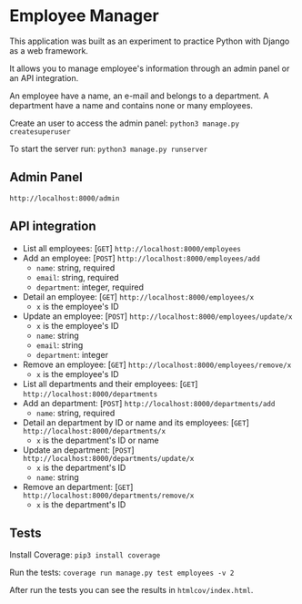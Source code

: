 # Employee Manager

This application was built as an experiment to practice Python with Django as a web framework.

It allows you to manage employee's information through an admin panel or an API integration.

An employee have a name, an e-mail and belongs to a department.
A department have a name and contains none or many employees.

Create an user to access the admin panel:
`python3 manage.py createsuperuser`

To start the server run:
`python3 manage.py runserver`


## Admin Panel
`http://localhost:8000/admin`

## API integration
- List all employees: [`GET`] `http://localhost:8000/employees`
- Add an employee: [`POST`] `http://localhost:8000/employees/add`
  - `name`: string, required
  - `email`: string, required
  - `department`: integer, required
- Detail an employee: [`GET`] `http://localhost:8000/employees/x`
  - `x` is the employee's ID
- Update an employee: [`POST`] `http://localhost:8000/employees/update/x`
  - `x` is the employee's ID
  - `name`: string
  - `email`: string
  - `department`: integer
- Remove an employee: [`GET`] `http://localhost:8000/employees/remove/x`
  - `x` is the employee's ID
- List all departments and their employees: [`GET`] `http://localhost:8000/departments`
- Add an department: [`POST`] `http://localhost:8000/departments/add`
  - `name`: string, required
- Detail an department by ID or name and its employees: [`GET`] `http://localhost:8000/departments/x`
  - `x` is the department's ID or name
- Update an department: [`POST`] `http://localhost:8000/departments/update/x`
  - `x` is the department's ID
  - `name`: string
- Remove an department: [`GET`] `http://localhost:8000/departments/remove/x`
  - `x` is the department's ID

## Tests

Install Coverage:
`pip3 install coverage`

Run the tests:
`coverage run manage.py test employees -v 2`

After run the tests you can see the results in `htmlcov/index.html`.
